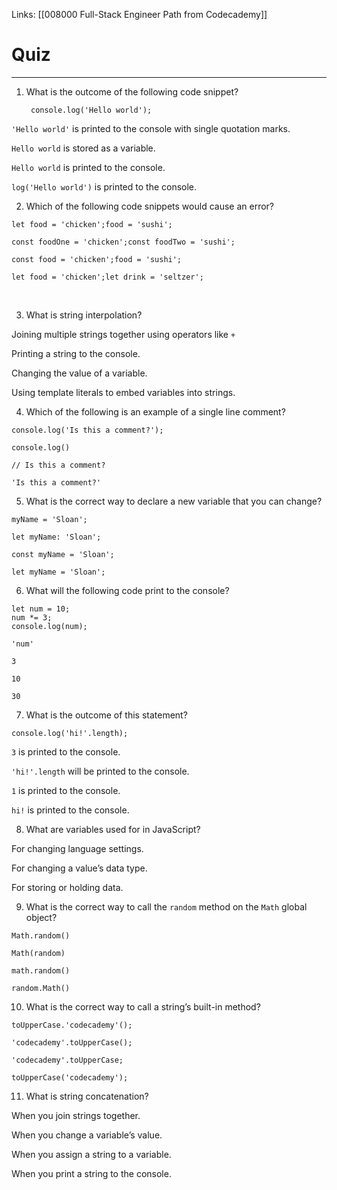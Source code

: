 Links:  [[008000 Full-Stack Engineer Path from Codecademy]]
# Quiz
---
1. What is the outcome of the following code snippet?

		console.log('Hello world');

`'Hello world'` is printed to the console with single quotation marks.

`Hello world` is stored as a variable.

`Hello world` is printed to the console.

`log('Hello world')` is printed to the console.
<br />

2. Which of the following code snippets would cause an error?

```
let food = 'chicken';food = 'sushi';
```

```
const foodOne = 'chicken';const foodTwo = 'sushi';
```

```
const food = 'chicken';food = 'sushi';
```

```
let food = 'chicken';let drink = 'seltzer';
```
<br />

3. What is string interpolation?

Joining multiple strings together using operators like `+`

Printing a string to the console.

Changing the value of a variable.

Using template literals to embed variables into strings.
<br />

4. Which of the following is an example of a single line comment?

`console.log('Is this a comment?');`

`console.log()`

`// Is this a comment?`

`'Is this a comment?'`
<br />

5. What is the correct way to declare a new variable that you can change?

`myName = 'Sloan';`

`let myName: 'Sloan';`

`const myName = 'Sloan';`

`let myName = 'Sloan';`
<br />

6. What will the following code print to the console?

```
let num = 10;
num *= 3;
console.log(num); 
```

`'num'`

`3`

`10`

`30`
<br />

7. What is the outcome of this statement?

```
console.log('hi!'.length);
```

`3` is printed to the console.

`'hi!'.length` will be printed to the console.

`1` is printed to the console.

`hi!` is printed to the console.
<br />

8. What are variables used for in JavaScript?

For changing language settings.

For changing a value’s data type.

For storing or holding data.
<br />

9. What is the correct way to call the `random` method on the `Math` global object?

`Math.random()`

`Math(random)`

`math.random()`

`random.Math()`
<br />

10. What is the correct way to call a string’s built-in method?

`toUpperCase.'codecademy'();`

`'codecademy'.toUpperCase();`

`'codecademy'.toUpperCase;`

`toUpperCase('codecademy');`
<br />

11. What is string concatenation?

When you join strings together.

When you change a variable’s value.

When you assign a string to a variable.

When you print a string to the console.